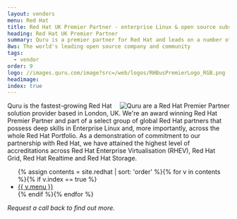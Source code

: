 ```yaml
---
layout: vendors
menu: Red Hat
title: Red Hat UK Premier Partner - enterprise Linux & open source subscriptions
heading: Red Hat UK Premier Partner
summary: Quru is a premier partner for Red Hat and leads on a number of infrastructure technologies including Ansible, OpenShift and Virtualisation. Quru will always give best advice and can reduce your infrastructure costs.
8ws: The world's leading open source company and community
tags:
  - vendor
order: 9
logo: //images.quru.com/image?src=/web/logos/RHBusPremierLogo_RGB.png
headimage:
index: true
---
```


<div id="image" style="float:right;"><img class="clickable" src="http://images.quru.com/image?src=/web/logos/RHBusPremierLogo_RGB.png&width=300" title="Red Hat" alt="Quru are a Red Hat Premier Partner"></div>

Quru is the fastest-growing Red Hat solution provider based in London, UK. We're an award winning Red Hat Premier Partner and part of a select group of global Red Hat partners that possess deep skills in Enterprise Linux and, more importantly, across the whole Red Hat Portfolio. As a demonstration of commitment to our partnership with Red Hat, we have attained the highest level of accreditations across Red Hat Enterprise Virtualisation (RHEV), Red Hat Grid, Red Hat Realtime and Red Hat Storage.

<ul class="article_list">
	{% assign contents = site.redhat | sort: 'order' %}{% for v in contents %}{% if v.index == true %}<li><a href="{{ v.url | prepend: site.baseurl}}">{{ v.menu }}</a></li>{% endif %}{% endfor %}
</ul>

*Request a call back to find out more.*

